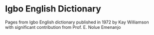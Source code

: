 # Igbo English Dictionary

Pages from Igbo English dictionary published in 1972 by Kay Williamson with significant contribution from Prof. E. Nolue Emenanjo
